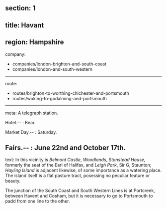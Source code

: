 section: 1
----
title: Havant
----
region: Hampshire
----
company:
- companies/london-brighton-and-south-coast
- companies/london-and-south-western
----
route:
- routes/brighton-to-worthing-chichester-and-portsmouth
- routes/woking-to-godalming-and-portsmouth
----
meta: A telegraph station.

Hotel.--
: Bear.

Market Day.--
: Saturday.

Fairs.--
: June 22nd and October 17th.
----
text: In this vicinity is *Belmont Castle*, *Woodlands*, *Stanstead House*, formerly the seat of the Earl of Halifax, and *Leigh Park*, Sir G, Staunton; *Hayling Island* is adjacent likewise, of some importance as a watering place. The island itself is a flat pasture tract, posessing no peculiar feature or beauty.

The junction of the South Coast and South Western Lines is at Portcreek, between Havent and Cosham, but it is necessary to go to Portsmouth to padd from one line to the other.